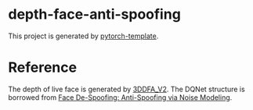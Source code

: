 # depth-face-anti-spoofing
This project is generated by [pytorch-template](https://github.com/deeperlearner/pytorch-template).

# Reference
The depth of live face is generated by [3DDFA_V2](https://github.com/cleardusk/3DDFA_V2).
The DQNet structure is borrowed from [Face De-Spoofing: Anti-Spoofing via Noise Modeling](https://openaccess.thecvf.com/content_ECCV_2018/html/Yaojie_Liu_Face_De-spoofing_ECCV_2018_paper.html).
